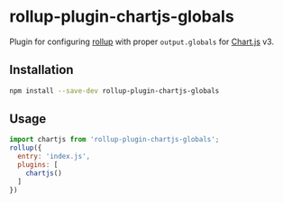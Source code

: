 # rollup-plugin-chartjs-globals

Plugin for configuring [rollup](https://rollupjs.org) with proper `output.globals` for [Chart.js](https:///www.chartjs.org) v3.

## Installation

```bash
npm install --save-dev rollup-plugin-chartjs-globals
```

## Usage

```js
import chartjs from 'rollup-plugin-chartjs-globals';
rollup({
  entry: 'index.js',
  plugins: [
    chartjs()
  ]
})
```

